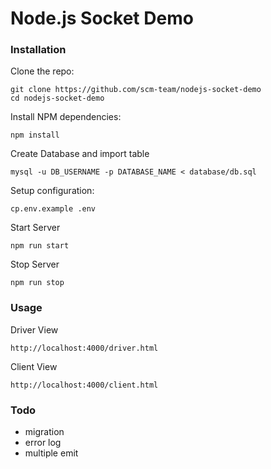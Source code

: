 # Node.js Socket Demo

### Installation

Clone the repo:
```
git clone https://github.com/scm-team/nodejs-socket-demo
cd nodejs-socket-demo
```

Install NPM dependencies:
```
npm install
```

Create Database and import table
```
mysql -u DB_USERNAME -p DATABASE_NAME < database/db.sql
```

Setup configuration:
```
cp.env.example .env
```

Start Server
```
npm run start
```

Stop Server
```
npm run stop
```

### Usage

Driver View
```
http://localhost:4000/driver.html
```

Client View
```
http://localhost:4000/client.html
```

### Todo
- migration
- error log
- multiple emit